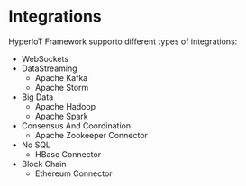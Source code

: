 # Integrations [](id=integrations)

HyperIoT Framework supporto different types of integrations:

* WebSockets
* DataStreaming
  * Apache Kafka
  * Apache Storm
* Big Data
  * Apache Hadoop
  * Apache Spark
* Consensus And Coordination 
  * Apache Zookeeper Connector
* No SQL
  * HBase Connector
* Block Chain
  * Ethereum Connector




